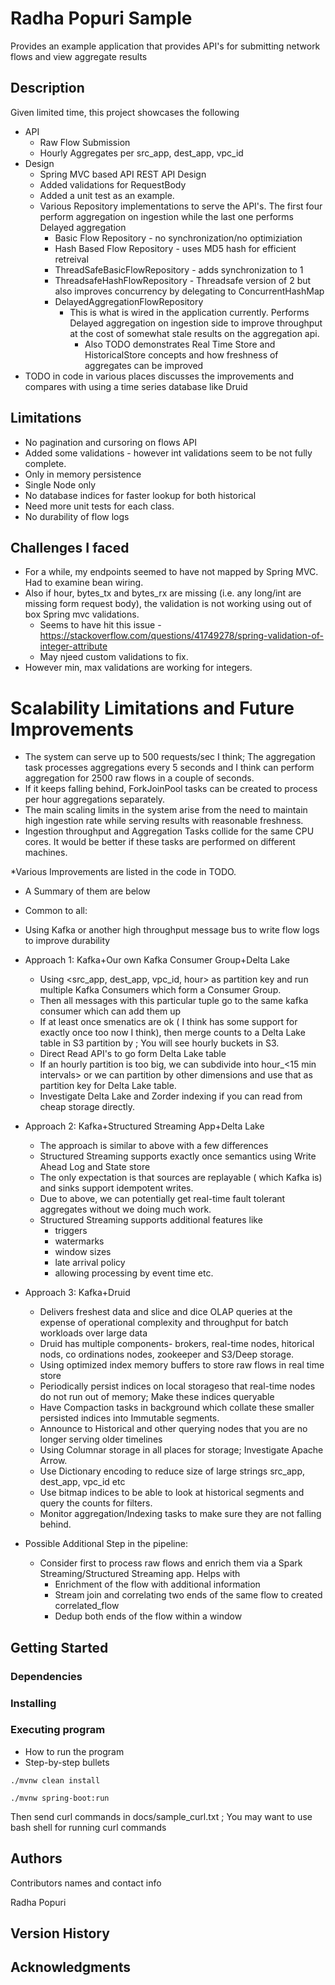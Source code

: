 # Radha Popuri Sample

Provides an example application that provides API's for submitting network flows and view aggregate results

## Description



Given limited time, this project showcases the following

* API
  * Raw Flow Submission
  * Hourly Aggregates per src_app, dest_app, vpc_id
* Design
  * Spring MVC based API REST API Design
  * Added validations for RequestBody
  * Added a unit test as an example.
  * Various Repository implementations to serve the API's. The first four perform aggregation on ingestion while the last one performs Delayed aggregation
    * Basic Flow Repository - no synchronization/no optimiziation
    * Hash Based Flow Repository - uses MD5 hash for efficient retreival
    * ThreadSafeBasicFlowRepository - adds synchronization to 1
    * ThreadsafeHashFlowRepository - Threadsafe version of 2 but also improves concurrency by delegating to ConcurrentHashMap
    * DelayedAggregationFlowRepository
      * This is what is wired in the application currently. Performs Delayed aggregation on ingestion side to improve throughput at the cost of somewhat stale results on the aggregation api.
        * Also TODO demonstrates Real Time Store and HistoricalStore concepts and how freshness of aggregates can be improved
* TODO in code in various places discusses the improvements and compares with using a time series database like Druid

## Limitations
* No pagination and cursoring on flows API
* Added some validations - however int validations seem to be not fully complete.
* Only in memory persistence
* Single Node only
* No database indices for faster lookup for both historical
* Need more unit tests for each class.
* No durability of flow logs

## Challenges I faced
* For a while, my endpoints seemed to have not mapped by Spring MVC. Had to examine bean wiring.
* Also if hour, bytes_tx and bytes_rx are missing (i.e. any long/int are missing form request body), the validation is not working using out of box Spring mvc validations.
  * Seems to have hit this issue - https://stackoverflow.com/questions/41749278/spring-validation-of-integer-attribute
  * May njeed custom validations to fix.
* However min, max validations are working for integers.

# Scalability Limitations and Future Improvements
* The system can serve up to 500 requests/sec I think; The aggregation task processes aggregations every 5 seconds and I think can perform aggregation for 2500 raw flows in a couple of seconds.
* If it keeps falling behind, ForkJoinPool tasks can be created to process per hour aggregations separately.
* The main scaling limits in the system arise from the need to maintain high ingestion rate while serving results with reasonable freshness.
* Ingestion throughput and Aggregation Tasks collide for the same CPU cores. It would be better if these tasks are performed on different machines.

*Various Improvements are listed in the code in TODO.
* A Summary of them are below 
* Common to all:
* Using Kafka or another high throughput message bus to write flow logs to improve durability
* Approach 1: Kafka+Our own Kafka Consumer Group+Delta Lake
  * Using <src_app, dest_app, vpc_id, hour> as partition key and run multiple Kafka Consumers which form a Consumer Group.
  * Then all messages with this particular tuple go to the same kafka consumer which can add them up
  * If at least once smenatics are ok ( I think has some support for exactly once too now I think), then merge counts to a Delta Lake table in S3 partition by <hour> ; You will see hourly buckets in S3.
  * Direct Read API's to go form Delta Lake table
  * If an hourly partition is too big, we can subdivide into hour_<15 min intervals> or we can partition by other dimensions and use that as partition key for Delta Lake table.
  * Investigate Delta Lake and Zorder indexing if you can read from cheap storage directly.
* Approach 2: Kafka+Structured Streaming App+Delta Lake
  * The approach is similar to above with a few differences
  * Structured Streaming supports exactly once semantics using Write Ahead Log and State store
  * The only expectation is that sources are replayable ( which Kafka is) and sinks support idempotent writes.
  * Due to above, we can potentially get real-time fault tolerant aggregates without we doing much work.
  * Structured Streaming supports additional features like 
    * triggers
    * watermarks
    * window sizes
    * late arrival policy
    * allowing processing by event time etc.
* Approach 3: Kafka+Druid 
  * Delivers freshest data and slice and dice OLAP queries at the expense of operational complexity and throughput for batch workloads over large data
  * Druid has multiple components- brokers, real-time nodes, hitorical nods, co ordinations nodes, zookeeper and S3/Deep storage.
  * Using optimized index memory buffers to store raw flows in real time store
  * Periodically persist indices on local storageso that real-time nodes do not run out of memory; Make these indices queryable
  * Have Compaction tasks in background which collate these smaller persisted indices into Immutable segments.
  * Announce to Historical and other querying nodes that you are no longer serving older timelines
  * Using Columnar storage in all places for storage; Investigate Apache Arrow.
  * Use Dictionary encoding to reduce size of large strings src_app, dest_app, vpc_id etc
  * Use bitmap indices to be able to look at historical segments and query the counts for filters.
  * Monitor aggregation/Indexing tasks to make sure they are not falling behind.

* Possible Additional Step in the pipeline:
  * Consider first to process raw flows and enrich them via a Spark Streaming/Structured Streaming app. Helps with
    * Enrichment of the flow with additional information
    * Stream join and correlating two ends of the same flow to created correlated_flow
    * Dedup both ends of the flow within a window


## Getting Started


### Dependencies



### Installing


### Executing program

* How to run the program
* Step-by-step bullets
```
./mvnw clean install
```
```
./mvnw spring-boot:run
```

Then send curl commands in docs/sample_curl.txt ; You may want to use bash shell for running curl commands



## Authors

Contributors names and contact info

Radha Popuri

## Version History





## Acknowledgments

